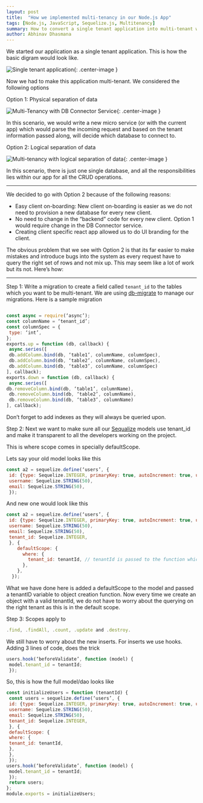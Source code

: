 ```yaml
---
layout: post
title:  "How we implemented multi-tenancy in our Node.js App"
tags: [Node.js, JavaScript, Sequelize.js, Multitenancy]
summary: How to convert a single tenant application into multi-tenant with Sequelize.js
author: Abhinav Dhasmana
---
```


We started our application as a single tenant application. This is how the basic digram would look like.

![Single tenant application](/images/blog/multi-tenancy/multi-tenancy-1.png){: .center-image }

Now we had to make this application multi-tenant. We considered the following options

Option 1: Physical separation of data

![Multi-Tenancy with DB Connector Service](/images/blog/multi-tenancy/multi-tenancy-2.png){: .center-image }

In this scenario, we would write a new micro service (or with the current app) which would parse the incoming request and based on the tenant information passed along, will decide which database to connect to.

Option 2: Logical separation of data

![Multi-tenancy with logical separation of data](/images/blog/multi-tenancy/multi-tenancy-3.png){: .center-image }

In this scenario, there is just one single database, and all the responsibilities lies within our app for all the CRUD operations.

---

We decided to go with Option 2 because of the following reasons:

* Easy client on-boarding: New client on-boarding is easier as we do not need to provision a new database for every new client.
* No need to change in the “backend” code for every new client. Option 1 would require change in the DB Connector service.
* Creating client specific react app allowed us to do UI branding for the client.


The obvious problem that we see with Option 2 is that its far easier to make mistakes and introduce bugs into the system as every request have to query the right set of rows and not mix up. This may seem like a lot of work but its not. Here’s how:

---

Step 1: Write a migration to create a field called `tenant_id` to the tables which you want to be multi-tenant. We are using [db-migrate] to manage our migrations. Here is a sample migration
```javascript

const async = require(‘async’);
const columnName = ‘tenant_id’;
const columnSpec = {
 type: ‘int’,
};
exports.up = function (db, callback) {
 async.series([
 db.addColumn.bind(db, ‘table1’, columnName, columnSpec),
 db.addColumn.bind(db, ‘table2’, columnName, columnSpec),
 db.addColumn.bind(db, ‘table3’, columnName, columnSpec)
], callback);
exports.down = function (db, callback) {
 async.series([
db.removeColumn.bind(db, ‘table1’, columnName),
 db.removeColumn.bind(db, ‘table2’, columnName),
 db.removeColumn.bind(db, ‘table3’, columnName)
], callback);

```
Don’t forget to add indexes as they will always be queried upon.

Step 2: Next we want to make sure all our [Sequalize] models use tenant_id and make it transparent to all the developers working on the project.

This is where scope comes in specially defaultScope.

Lets say your old model looks like this

``` javascript
const a2 = sequelize.define(‘users’, {
 id: {type: Sequelize.INTEGER, primaryKey: true, autoIncrement: true, unsigned: true},
 username: Sequelize.STRING(50),
 email: Sequelize.STRING(50),
 });
 ```
And new one would look like this

``` javascript
const a2 = sequelize.define(‘users’, {
 id: {type: Sequelize.INTEGER, primaryKey: true, autoIncrement: true, unsigned: true},
 username: Sequelize.STRING(50),
 email: Sequelize.STRING(50),
 tenant_id: Sequelize.INTEGER,
 }, {
    defaultScope: {
      where: {
        tenant_id: tenantId, // tenantId is passed to the function which initializes the object and this is the only way to create an object within the app
      },
    },
  });
  ```
What we have done here is added a defaultScope to the model and passed a tenantID variable to object creation function. Now every time we create an object with a valid tenantId, we do not have to worry about the querying on the right tenant as this is in the default scope.

Step 3: Scopes apply to

``` javascript
.find, .findAll, .count, .update and .destroy.
```
We still have to worry about the new inserts. For inserts we use hooks. Adding 3 lines of code, does the trick

``` javascript
users.hook(‘beforeValidate’, function (model) {
 model.tenant_id = tenantId;
 });
 ```
So, this is how the full model/dao looks like

``` javascript
const initializeUsers = function (tenantId) {
 const users = sequelize.define(‘users’, {
 id: {type: Sequelize.INTEGER, primaryKey: true, autoIncrement: true, unsigned: true},
 username: Sequelize.STRING(50),
 email: Sequelize.STRING(50),
 tenant_id: Sequelize.INTEGER,
 }, {
 defaultScope: {
 where: {
 tenant_id: tenantId,
 },
 },
 });
users.hook(‘beforeValidate’, function (model) {
 model.tenant_id = tenantId;
 });
 return users;
};
module.exports = initializeUsers;
```

[db-migrate]: https://github.com/db-migrate/node-db-migrate
[Sequalize]: https://sequelize.readthedocs.io/en/v3/